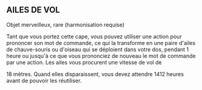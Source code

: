 ## AILES DE VOL

Objet merveilleux, rare (harmonisation requise)

Tant que vous portez cette cape, vous pouvez utiliser une
action pour prononcer son mot de commande, ce qui la
transforme en une paire d'ailes de chauve-souris ou d'oiseau
qui se déploient dans votre dos, pendant 1 heure ou jusqu'à
ce que vous prononciez de nouveau le mot de commande par
une action. Les ailes vous procurent une vitesse de vol de

18 mètres. Quand elles disparaissent, vous devez attendre
1412 heures avant de pouvoir les réutiliser.
